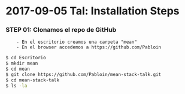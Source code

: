 # 2017-09-05 Tal: Installation Steps


### STEP 01: Clonamos el repo de GitHub 

        - En el escritorio creamos una carpeta "mean"
        - En el browser accedemos a https://github.com/Pabloin

```sh
$ cd Escritorio
$ mkdir mean
$ cd mean
$ git clone https://github.com/Pabloin/mean-stack-talk.git
$ cd mean-stack-talk
$ ls -la
```




